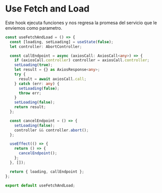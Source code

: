 # Use Fetch and Load

Este hook ejecuta funciones y nos regresa la promesa del servicio que le enviemos como parametro.

```ts
const useFetchAndLoad = () => {
  const [loading, setLoading] = useState(false);
  let controller: AbortController;

  const callEndpoint = async (axiosCall: AxiosCall<any>) => {
    if (axiosCall.controller) controller = axiosCall.controller;
    setLoading(true);
    let result = {} as AxiosResponse<any>;
    try {
      result = await axiosCall.call;
    } catch (err: any) {
      setLoading(false);
      throw err;
    }
    setLoading(false);
    return result;
  };

  const cancelEndpoint = () => {
    setLoading(false);
    controller && controller.abort();
  };

  useEffect(() => {
    return () => {
      cancelEndpoint();
    };
  }, []);

  return { loading, callEndpoint };
};
  
export default useFetchAndLoad;
```
